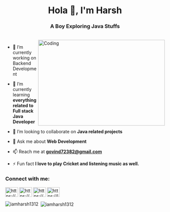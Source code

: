 <h1 align="center">Hola 👋, I'm Harsh</h1>
<h3 align="center">A Boy Exploring Java Stuffs</h3>
<br/>

<img align="right" alt="Coding" width="400" height="270" src="https://res.cloudinary.com/practicaldev/image/fetch/s--bDM7I2tI--/c_imagga_scale,f_auto,fl_progressive,h_900,q_auto,w_1600/https://dev-to-uploads.s3.amazonaws.com/i/wrypp5so7wzmjzt7vbgz.jpeg">


- 🔭 I’m currently working on Backend Development

- 🌱 I’m currently learning **everything related to Full stack Java Developer**

- 👯 I’m looking to collaborate on **Java related projects**

- 💬 Ask me about **Web Development**

- 📫 Reach me at **govind72382@gmail.com**

- ⚡ Fun fact **I love to play Cricket and listening music as well.**


<h3 align="left">Connect with me:</h3>
<p align="left">
<a href="https://linkedin.com/in/https://www.linkedin.com/in/iamharsh1312/" target="blank"><img align="center" src="https://raw.githubusercontent.com/rahuldkjain/github-profile-readme-generator/master/src/images/icons/Social/linked-in-alt.svg" alt="https://www.linkedin.com/in/iamharsh1312/" height="30" width="40" /></a>
<a href="https://instagram.com/https://www.instagram.com/iamharsh1312/" target="blank"><img align="center" src="https://raw.githubusercontent.com/rahuldkjain/github-profile-readme-generator/master/src/images/icons/Social/instagram.svg" alt="https://www.instagram.com/iamharsh1312/" height="30" width="40" /></a>
<a href="https://www.hackerrank.com/developerharsh" target="blank"><img align="center" src="https://raw.githubusercontent.com/rahuldkjain/github-profile-readme-generator/master/src/images/icons/Social/hackerrank.svg" alt="https://www.hackerrank.com/developerharsh" height="30" width="40" /></a>
<a href="https://www.leetcode.com/https://leetcode.com/iamharsh1312/" target="blank"><img align="center" src="https://raw.githubusercontent.com/rahuldkjain/github-profile-readme-generator/master/src/images/icons/Social/leet-code.svg" alt="https://leetcode.com/iamharsh1312/" height="30" width="40" /></a>
</p>



<p><img align="left" src="https://github-readme-stats.vercel.app/api/top-langs?username=iamharsh1312&show_icons=true&locale=en&layout=compact" alt="iamharsh1312" /></p>

<p>&nbsp;<img align="center" src="https://github-readme-stats.vercel.app/api?username=iamharsh1312&show_icons=true&locale=en" alt="iamharsh1312" /></p>
